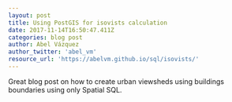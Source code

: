 ```yaml
---
layout: post
title: Using PostGIS for isovists calculation
date: 2017-11-14T16:50:47.411Z
categories: blog post
author: Abel Vázquez
author_twitter: 'abel_vm'
resource_url: 'https://abelvm.github.io/sql/isovists/'
---
```

Great blog post on how to create urban viewsheds using buildings boundaries using only Spatial SQL.
